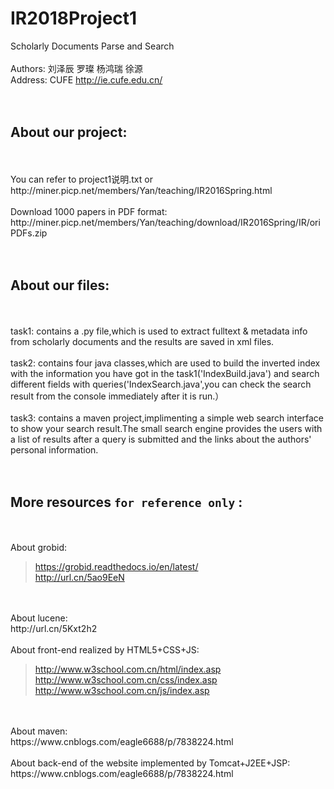 # IR2018Project1
Scholarly Documents Parse and Search
<br/>
<br/>
Authors: 刘泽辰 罗璨 杨鸿瑞 徐源
<br/>
Address: CUFE http://ie.cufe.edu.cn/
<br/>
<br/>
<br/>
## About our project:
<br/>
<br/>
You can refer to project1说明.txt or http://miner.picp.net/members/Yan/teaching/IR2016Spring.html
<br/>
<br/>
Download 1000 papers in PDF format: http://miner.picp.net/members/Yan/teaching/download/IR2016Spring/IR/oriPDFs.zip
<br/>
<br/>
<br/>

## About our files:
<br/>
<br/>
task1: contains a .py file,which is used to extract fulltext & metadata info from scholarly documents and the results are saved in xml files.
<br/>
<br/>
task2: contains four java classes,which are used to build the inverted index with the information you have got in the task1('IndexBuild.java') and  search different fields with queries('IndexSearch.java',you can check the search result from the console immediately after it is run.）
<br/>
<br/>
task3: contains a maven project,implimenting a simple web search interface to show your search result.The small search engine provides the users with a list of results after a query is submitted and the links about the authors' personal information.
<br/>
<br/>
<br/>

## More resources `for reference only` :

<br/>
<br/>
About grobid:

>https://grobid.readthedocs.io/en/latest/<br/>http://url.cn/5ao9EeN
<br/>
<br/>
About lucene:
<br/>
http://url.cn/5Kxt2h2
<br/>
<br/>
About front-end realized by HTML5+CSS+JS:

>http://www.w3school.com.cn/html/index.asp<br/>http://www.w3school.com.cn/css/index.asp<br/>http://www.w3school.com.cn/js/index.asp
<br/>
<br/>
About maven:
<br/>
https://www.cnblogs.com/eagle6688/p/7838224.html
<br/>
<br/>
About back-end of the website implemented by Tomcat+J2EE+JSP:
<br/>
https://www.cnblogs.com/eagle6688/p/7838224.html
<br/>
<br/>
<br/>

